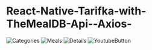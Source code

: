 # React-Native-Tarifka-with-TheMealDB-Api--Axios-
![Categories](https://github.com/huseyiinozel/React-Native-Tarifka-with-TheMealDB-Api--Axios-/blob/master/1.jpg)
![Meals](https://github.com/huseyiinozel/React-Native-Tarifka-with-TheMealDB-Api--Axios-/blob/master/2.jpg)
![Details](https://github.com/huseyiinozel/React-Native-Tarifka-with-TheMealDB-Api--Axios-/blob/master/3.jpg)
![YoutubeButton](https://github.com/huseyiinozel/React-Native-Tarifka-with-TheMealDB-Api--Axios-/blob/master/4.jpg)



